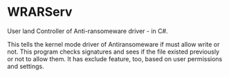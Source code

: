 # WRARServ
User land Controller of Anti-ransomeware driver - in C#.

This tells the kernel mode driver of Antiransomeware if must allow write or not. This program checks signatures and sees if the file existed previously or not to allow them. It has exclude feature, too, based on user permissions and settings.

